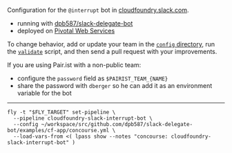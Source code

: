 Configuration for the `@interrupt` bot in [cloudfoundry.slack.com](https://slack.cloudfoundry.org/).

 * running with [dpb587/slack-delegate-bot](https://github.com/dpb587/slack-delegate-bot)
 * deployed on [Pivotal Web Services](https://run.pivotal.io/)

To change behavior, add or update your team in the [`config` directory](./config), run the [`validate`](./validate) script, and then send a pull request with your improvements.

If you are using Pair.ist with a non-public team:

 * configure the `password` field as `$PAIRIST_TEAM_{NAME}`
 * share the password with `dberger` so he can add it as an environment variable for the bot

---

    fly -t "$FLY_TARGET" set-pipeline \
      --pipeline cloudfoundry-slack-interrupt-bot \
      --config ~/workspace/src/github.com/dpb587/slack-delegate-bot/examples/cf-app/concourse.yml \
      --load-vars-from <( lpass show --notes "concourse: cloudfoundry-slack-interrupt-bot" )
